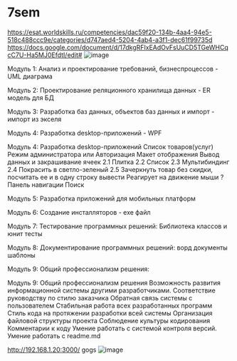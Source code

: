# 7sem
https://esat.worldskills.ru/competencies/dac59f20-134b-4aa4-94e5-518c488ccc9e/categories/d747aed4-5204-4ab4-a3f1-dec61f99735d
https://docs.google.com/document/d/17dkgRFIxEAdOvFsUuCD5TGeWHCqcC7U-Ha5MJ0EfdtI/edit#
![image](https://user-images.githubusercontent.com/90608445/188390928-cfeca232-a44a-4211-843c-e830f8a727e5.png)

Модуль 1: Анализ и
проектирование
требований, бизнеспроцессов - UML диаграма

Модуль 2: Проектирование
реляционного хранилища
данных - ER модель для БД

Модуль 3: Разработка баз
данных, объектов баз
данных и импорт - импорт из экселя 

Модуль 4: Разработка
desktop-приложений - WPF

Модуль 4: Разработка desktop-приложений
Список товаров(услуг)
Режим администратора или Авторизация
Макет отображения Вывод данных и закрашивание ячеек
2.1 Плитка
2.2 Список
2.3 Мультибиндинг
2.4 Покрасить в светло-зеленый
2.5 Зачеркнуть товар без скидки, посчитать ее и в одну строку вывести
Реагирует на движение мыши ?
Панель навигации
Поиск


Модуль 5: Разработка
приложений для
мобильных платформ 

Модуль 6: Создание
инсталляторов - exe файл

Модуль 7: Тестирование
программных решений: Библиотека классов и юнит тесты

Модуль 8:
Документирование
программных решений: ворд документы шаблоны 

Модуль 9: Общий
профессионализм решения: 

Модуль 9: Общий профессионализм решения
Возможность развития информационной системы другими разработчиками.
Соответствие руководству по стилю заказчика
Обратная связь системы с пользователем
Стабильная работа всех разработанных программ
Стиль кода на протяжении разработки всей системы
Организация файловой структуры проекта
Соблюдение культуры кодирования
Комментарии к коду
Умение работать с системой контроля версий.
Умение работать с readme.md

http://192.168.1.20:3000/ gogs 
![image](https://user-images.githubusercontent.com/90608445/195325010-28be9928-9773-4eb1-83e3-735262661580.png)


